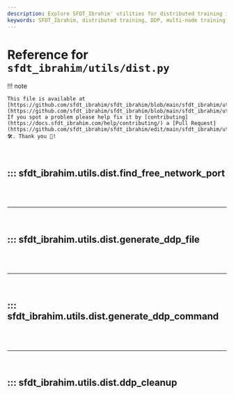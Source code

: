 ```yaml
---
description: Explore SFDT_Ibrahim' utilities for distributed training including DDP file generation, command setup, and cleanup. Improve multi-node training efficiency.
keywords: SFDT_Ibrahim, distributed training, DDP, multi-node training, network port, DDP file generation, DDP command, training utilities
---
```


# Reference for `sfdt_ibrahim/utils/dist.py`

!!! note

    This file is available at [https://github.com/sfdt_ibrahim/sfdt_ibrahim/blob/main/sfdt_ibrahim/utils/dist.py](https://github.com/sfdt_ibrahim/sfdt_ibrahim/blob/main/sfdt_ibrahim/utils/dist.py). If you spot a problem please help fix it by [contributing](https://docs.sfdt_ibrahim.com/help/contributing/) a [Pull Request](https://github.com/sfdt_ibrahim/sfdt_ibrahim/edit/main/sfdt_ibrahim/utils/dist.py) 🛠️. Thank you 🙏!

<br>

## ::: sfdt_ibrahim.utils.dist.find_free_network_port

<br><br><hr><br>

## ::: sfdt_ibrahim.utils.dist.generate_ddp_file

<br><br><hr><br>

## ::: sfdt_ibrahim.utils.dist.generate_ddp_command

<br><br><hr><br>

## ::: sfdt_ibrahim.utils.dist.ddp_cleanup

<br><br>
